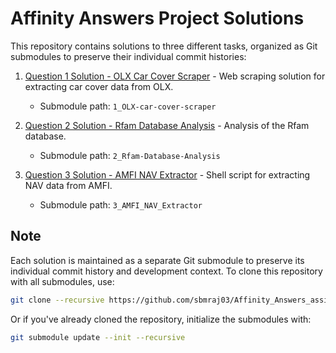 # Affinity Answers Project Solutions

This repository contains solutions to three different tasks, organized as Git submodules to preserve their individual commit histories:

1. [Question 1 Solution - OLX Car Cover Scraper](https://github.com/sbmraj03/OLX-car-cover-scraper) - Web scraping solution for extracting car cover data from OLX.
   - Submodule path: `1_OLX-car-cover-scraper`

2. [Question 2 Solution - Rfam Database Analysis](https://github.com/sbmraj03/Rfam-Database-Analysis) - Analysis of the Rfam database.
   - Submodule path: `2_Rfam-Database-Analysis`

3. [Question 3 Solution - AMFI NAV Extractor](https://github.com/sbmraj03/AMFI_NAV_Extractor) - Shell script for extracting NAV data from AMFI.
   - Submodule path: `3_AMFI_NAV_Extractor`

## Note
Each solution is maintained as a separate Git submodule to preserve its individual commit history and development context. To clone this repository with all submodules, use:

```bash
git clone --recursive https://github.com/sbmraj03/Affinity_Answers_assignment.git
```

Or if you've already cloned the repository, initialize the submodules with:

```bash
git submodule update --init --recursive
```